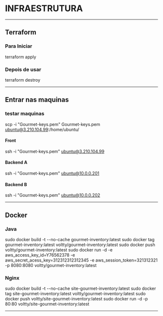 # INFRAESTRUTURA
___

## Terraform

### Para Iniciar 
terraform apply
### Depois de usar 
terraform destroy

***

## Entrar nas maquinas

### testar maquinas
scp -i "Gourmet-keys.pem" Gourmet-keys.pem ubuntu@3.210.104.99:/home/ubuntu/
#### Front
ssh -i "Gourmet-keys.pem" ubuntu@3.210.104.99
#### Backend A
ssh -i "Gourmet-keys.pem" ubuntu@10.0.0.201
#### Backend B
ssh -i "Gourmet-keys.pem" ubuntu@10.0.0.202

---

## Docker

### Java
sudo docker build -t --no-cache gourmet-inventory:latest
sudo docker tag gourmet-inventory:latest voltty/gourmet-inventory:latest
sudo docker push voltty/gourmet-inventory:latest
sudo docker run -d -e aws_access_key_id=Y76562378 -e aws_secret_acess_key=312312312312345 -e aws_session_token=321312321 -p 8080:8080  voltty/gourmet-inventory:latest

### Nginx
sudo docker build -t --no-cache site-gourmet-inventory:latest
sudo docker tag site-gourmet-inventory:latest voltty/gourmet-inventory:latest
sudo docker push voltty/site-gourmet-inventory:latest
sudo docker run -d -p 80:80  voltty/site-gourmet-inventory:latest

___


